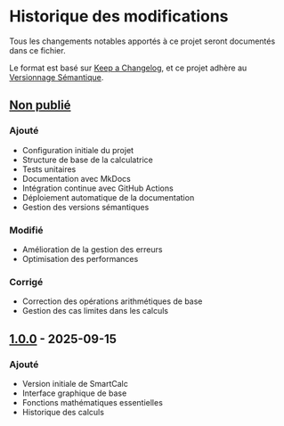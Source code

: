 # Historique des modifications

Tous les changements notables apportés à ce projet seront documentés dans ce fichier.

Le format est basé sur [Keep a Changelog](https://keepachangelog.com/fr/1.0.0/),
et ce projet adhère au [Versionnage Sémantique](https://semver.org/spec/v2.0.0.html).

## [Non publié]

### Ajouté
- Configuration initiale du projet
- Structure de base de la calculatrice
- Tests unitaires
- Documentation avec MkDocs
- Intégration continue avec GitHub Actions
- Déploiement automatique de la documentation
- Gestion des versions sémantiques

### Modifié
- Amélioration de la gestion des erreurs
- Optimisation des performances

### Corrigé
- Correction des opérations arithmétiques de base
- Gestion des cas limites dans les calculs

## [1.0.0] - 2025-09-15

### Ajouté
- Version initiale de SmartCalc
- Interface graphique de base
- Fonctions mathématiques essentielles
- Historique des calculs

[Non publié]: https://github.com/mackly45/SmartCalc/compare/v1.0.0...HEAD
[1.0.0]: https://github.com/mackly45/SmartCalc/releases/tag/v1.0.0
